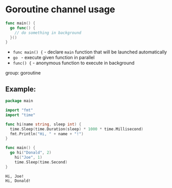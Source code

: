 # Goroutine channel usage

```go
func main() {
  go func() {
    // do something in background
  }()
}
```

- `func main() {` - declare `main` function that will be launched automatically
- `go ` - execute given function in parallel
- `func() {` - anonymous function to execute in background

group: goroutine

## Example: 
```go
package main

import "fmt"
import "time"

func hi(name string, sleep int) {
  time.Sleep(time.Duration(sleep) * 1000 * time.Millisecond)
  fmt.Println("Hi, " + name + "!")
}

func main() {
  go hi("Donald", 2)
	hi("Joe", 1)
	time.Sleep(time.Second)
}
```
```
Hi, Joe!
Hi, Donald!

```

